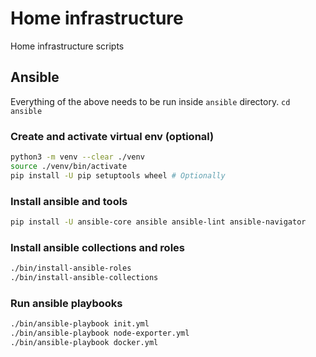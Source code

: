 # Home infrastructure
Home infrastructure scripts

## Ansible

Everything of the above needs to be run inside `ansible` directory. `cd ansible`


### Create and activate virtual env (optional)
```bash
python3 -m venv --clear ./venv
source ./venv/bin/activate
pip install -U pip setuptools wheel # Optionally
```

### Install ansible and tools
```bash
pip install -U ansible-core ansible ansible-lint ansible-navigator
```


### Install ansible collections and roles
```bash
./bin/install-ansible-roles
./bin/install-ansible-collections
```


### Run ansible playbooks
```bash
./bin/ansible-playbook init.yml
./bin/ansible-playbook node-exporter.yml
./bin/ansible-playbook docker.yml
```

